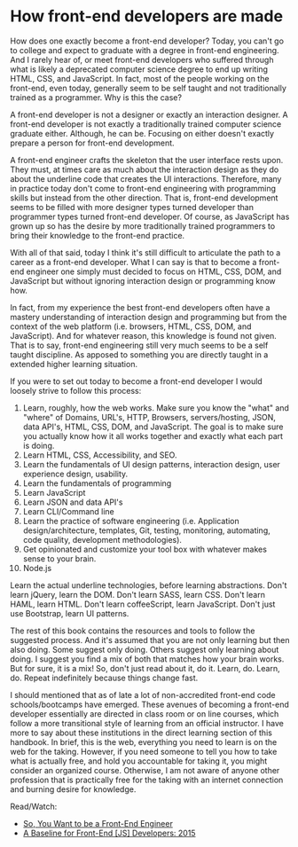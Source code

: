 # How front-end developers are made

How does one exactly become a front-end developer? Today, you can't go to college and expect to graduate with a degree in front-end engineering. And I rarely hear of, or meet front-end developers who suffered through what is likely a deprecated computer science degree to end up writing HTML, CSS, and JavaScript. In fact, most of the people working on the front-end, even today, generally seem to be self taught and not traditionally trained as a programmer. Why is this the case? 

A front-end developer is not a designer or exactly an interaction designer. A front-end developer is not exactly a traditionally trained computer science graduate either. Although, he can be. Focusing on either doesn't exactly prepare a person for front-end development.

A front-end engineer crafts the skeleton that the user interface rests upon. They must, at times care as much about the interaction design as they do about the underline code that creates the UI interactions. Therefore, many in practice today don't come to front-end engineering with programming skills but instead from the other direction. That is, front-end development seems to be filled with more designer types turned developer than programmer types turned front-end developer. Of course, as JavaScript has grown up so has the desire by more traditionally trained programmers to bring their knowledge to the front-end practice.

With all of that said, today I think it's still difficult to articulate the path to a career as a front-end developer. What I can say is that to become a front-end engineer one simply must decided to focus on HTML, CSS, DOM, and JavaScript but without ignoring interaction design or programming know how.

In fact, from my experience the best front-end developers often have a mastery understanding of interaction design and programming but from the context of the web platform (i.e. browsers, HTML, CSS, DOM, and JavaScript). And for whatever reason, this knowledge is found not given. That is to say, front-end engineering still very much seems to be a self taught discipline. As apposed to something you are directly taught in a extended higher learning situation.

If you were to set out today to become a front-end developer I would loosely strive to follow this process:

1. Learn, roughly, how the web works. Make sure you know the "what" and "where" of Domains, URL's, HTTP, Browsers, servers/hosting, JSON, data API's, HTML, CSS, DOM, and JavaScript. The goal is to make sure you actually know how it all works together and exactly what each part is doing.
2. Learn HTML, CSS, Accessibility, and SEO.
3. Learn the fundamentals of UI design patterns, interaction design, user experience design, usability.
4. Learn the fundamentals of programming
5. Learn JavaScript
6. Learn JSON and data API's
7. Learn CLI/Command line
8. Learn the practice of software engineering (i.e. Application design/architecture, templates, Git, testing, monitoring, automating, code quality, development methodologies).
9. Get opinionated and customize your tool box with whatever makes sense to your brain.
10. Node.js

Learn the actual underline technologies, before learning abstractions. Don't learn jQuery, learn the DOM. Don't learn SASS, learn CSS. Don't learn HAML, learn HTML. Don't learn coffeeScript, learn JavaScript. Don't just use Bootstrap, learn UI patterns.

The rest of this book contains the resources and tools to follow the suggested process. And it's assumed that you are not only learning but then also doing. Some suggest only doing. Others suggest only learning about doing. I suggest you find a mix of both that matches how your brain works. But for sure, it is a mix! So, don't just read about it, do it. Learn, do. Learn, do. Repeat indefinitely because things change fast.

I should mentioned that as of late a lot of non-accredited front-end code schools/bootcamps have emerged. These avenues of becoming a front-end developer essentially are directed in class room or on line courses, which follow a more transitional style of learning from an official instructor. I have more to say about these institutions in the direct learning section of this handbook. In brief, this is the web, everything you need to learn is on the web for the taking. However, if you need someone to tell you how to take what is actually free, and hold you accountable for taking it, you might consider an organized course. Otherwise, I am not aware of anyone other profession that is practically free for the taking with an internet connection and burning desire for knowledge.

Read/Watch:

* [So, You Want to be a Front-End Engineer](https://www.youtube.com/watch?v=Lsg84NtJbmI)
* [A Baseline for Front-End [JS] Developers: 2015](http://rmurphey.com/blog/2015/03/23/a-baseline-for-front-end-developers-2015/)

























 






